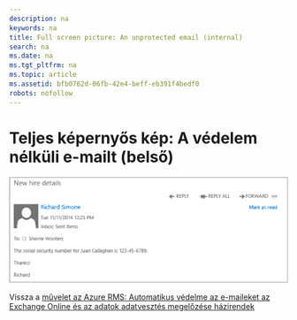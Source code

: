 ```yaml
---
description: na
keywords: na
title: Full screen picture: An unprotected email (internal)
search: na
ms.date: na
ms.tgt_pltfrm: na
ms.topic: article
ms.assetid: bfb0762d-06fb-42e4-beff-eb391f4bedf0
robots: nofollow
---
```

# Teljes k&#233;pernyős k&#233;p: A v&#233;delem n&#233;lk&#252;li e-mailt (belső)
![](../Image/AzRMS_DLPUnprotectedEmail.png)

Vissza a [művelet az Azure RMS: Automatikus védelme az e-maileket az Exchange Online és az adatok adatvesztés megelőzése házirendek](http://technet.microsoft.com/library/jj585026.aspx)

